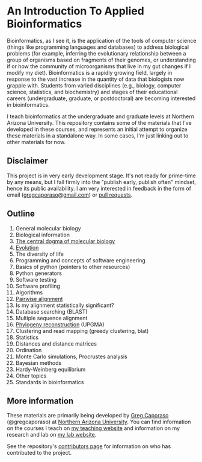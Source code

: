 An Introduction To Applied Bioinformatics
=========================================

Bioinformatics, as I see it, is the application of the tools of computer science (things like programming languages and databases) to address biological problems (for example, inferring the evolutionary relationship between a group of organisms based on fragments of their genomes, or understanding if or how the community of microorganisms that live in my gut changes if I modify my diet). Bioinformatics is a rapidly growing field, largely in response to the vast increase in the quantity of data that biologists now grapple with. Students from varied disciplines (e.g., biology, computer science, statistics, and biochemistry) and stages of their educational careers (undergraduate, graduate, or postdoctoral) are becoming interested in bioinformatics.

I teach bioinformatics at the undergraduate and graduate levels at Northern Arizona University. This repository contains some of the materials that I've developed in these courses, and represents an initial attempt to organize these materials in a standalone way. In some cases, I'm just linking out to other materials for now. 

Disclaimer
----------

This project is in very early development stage. It's not ready for prime-time by any means, but I fall firmly into the "publish early, publish often" mindset, hence its public availability. I am very interested in feedback in the form of email (gregcaporaso@gmail.com) or [pull requests](https://help.github.com/articles/using-pull-requests).

Outline
-------

1. General molecular biology
  1. Biological information
  2. [The central dogma of molecular biology](http://nbviewer.ipython.org/github/gregcaporaso/An-Introduction-To-Applied-Bioinformatics/blob/master/general-molecular-biology/central-dogma.ipynb)
  3. [Evolution](http://nbviewer.ipython.org/github/gregcaporaso/An-Introduction-To-Applied-Bioinformatics/blob/master/general-molecular-biology/evolution.ipynb)
  4. The diversity of life
2. Programming and concepts of software engineering
  1. Basics of python (pointers to other resources)
  2. Python generators
  3. Software testing
  4. Software profiling
3. Algorithms
  1. [Pairwise alignment](http://nbviewer.ipython.org/github/gregcaporaso/An-Introduction-To-Applied-Bioinformatics/blob/master/algorithms/pairwise-alignment.ipynb)
  2. Is my alignment statistically significant?
  3. Database searching (BLAST)
  4. Multiple sequence alignment
  5. [Phylogeny reconstruction](http://nbviewer.ipython.org/github/gregcaporaso/An-Introduction-To-Applied-Bioinformatics/blob/master/algorithms/phylogeny-reconstruction) (UPGMA)
  6. Clustering and read mapping (greedy clustering, blat)
4. Statistics
  1. Distances and distance matrices
  2. Ordination 
  3. Monte Carlo simulations, Procrustes analysis
  4. Bayesian methods 
  5. Hardy-Weinberg equilibrium
5. Other topics
  1. Standards in bioinformatics

More information
-----------------

These materials are primarily being developed by [Greg Caporaso](http://caporasolab.us/people/greg-caporaso/) (@gregcaporaso) at [Northern Arizona University](http://www.nau.edu). You can find information on the courses I teach on [my teaching website](http://www.caporasolab.us/teaching) and information on my research and lab on [my lab website](http://www.caporasolab.us).

See the repository's [contributors page](https://github.com/gregcaporaso/An-Introduction-To-Applied-Bioinformatics/graphs/contributors) for information on who has contributed to the project.
